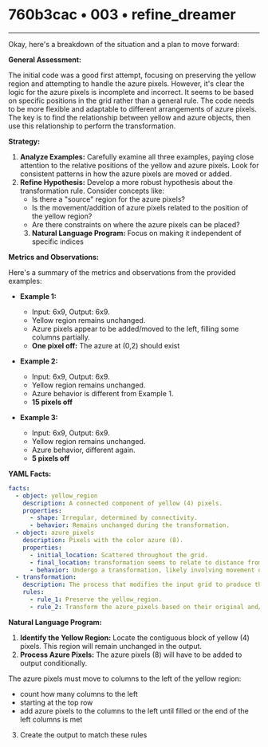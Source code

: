 # 760b3cac • 003 • refine_dreamer

---
Okay, here's a breakdown of the situation and a plan to move forward:

**General Assessment:**

The initial code was a good first attempt, focusing on preserving the yellow region and attempting to handle the azure pixels. However, it's clear the logic for the azure pixels is incomplete and incorrect. It seems to be based on specific positions in the grid rather than a general rule. The code needs to be more flexible and adaptable to different arrangements of azure pixels. The key is to find the relationship between yellow and azure objects, then use this relationship to perform the transformation.

**Strategy:**

1.  **Analyze Examples:** Carefully examine all three examples, paying close attention to the relative positions of the yellow and azure pixels. Look for consistent patterns in how the azure pixels are moved or added.
2.  **Refine Hypothesis:** Develop a more robust hypothesis about the transformation rule. Consider concepts like:
    *   Is there a "source" region for the azure pixels?
    *   Is the movement/addition of azure pixels related to the position of the yellow region?
    *   Are there constraints on where the azure pixels can be placed?
    3. **Natural Language Program:** Focus on making it independent of specific indices

**Metrics and Observations:**

Here's a summary of the metrics and observations from the provided examples:

*   **Example 1:**
    *   Input: 6x9, Output: 6x9.
    *   Yellow region remains unchanged.
    *   Azure pixels appear to be added/moved to the left, filling some columns partially.
    * **One pixel off:** The azure at (0,2) should exist

*   **Example 2:**
    *   Input: 6x9, Output: 6x9.
    *   Yellow region remains unchanged.
    *   Azure behavior is different from Example 1.
    * **15 pixels off**
*   **Example 3:**
    *   Input: 6x9, Output: 6x9.
    *   Yellow region remains unchanged.
    *   Azure behavior, different again.
    * **5 pixels off**

**YAML Facts:**
```yaml
facts:
  - object: yellow_region
    description: A connected component of yellow (4) pixels.
    properties:
      - shape: Irregular, determined by connectivity.
      - behavior: Remains unchanged during the transformation.
  - object: azure_pixels
    description: Pixels with the color azure (8).
    properties:
      - initial_location: Scattered throughout the grid.
      - final_location: transformation seems to relate to distance from yellow pixels
      - behavior: Undergo a transformation, likely involving movement or addition.
  - transformation:
    description: The process that modifies the input grid to produce the output grid.
    rules:
      - rule_1: Preserve the yellow_region.
      - rule_2: Transform the azure_pixels based on their original and/or yellow object location.
```

**Natural Language Program:**

1.  **Identify the Yellow Region:** Locate the contiguous block of yellow (4) pixels. This region will remain unchanged in the output.
2.  **Process Azure Pixels:** The azure pixels (8) will have to be added to output conditionally.

The azure pixels must move to columns to the left of the yellow region:
- count how many columns to the left
- starting at the top row
- add azure pixels to the columns to the left until filled or the end of the left columns is met

3. Create the output to match these rules

